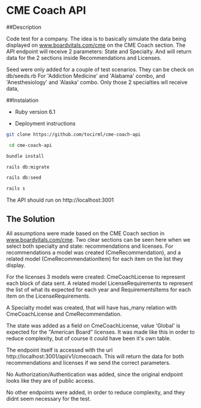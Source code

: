 # CME Coach API

##Description

Code test for a company. The idea is to basically simulate the data being displayed on www.boardvitals.com/cme on the CME Coach section.
The API endpoint will receive 2 parameters: State and Specialty. And will return data for the 2 sections inside Recommendations and Licenses.

Seed were only added for a couple of test scenarios. They can be check on db/seeds.rb
For 'Addiction Medicine' and 'Alabama' combo, and 'Anesthesiology' and 'Alaska' combo.
Only those 2 specialties wll receive data,

##Instalation

- Ruby version
  6.1

- Deployment instructions

```bash
git clone https://github.com/tocirml/cme-coach-api
```

```bash
 cd cme-coach-api
```

```bash
bundle install
```

```bash
rails db:migrate
```

```bash
rails db:seed
```

```bash
rails s
```

The API should run on http://localhost:3001

## The Solution

All assumptions were made based on the CME Coach section in www.boardvitals.com/cme.
Two clear sections can be seen here when we select both specialty and state: recommendations and licenses.
For recommendations a model was created (CmeRecommendation), and a related model (CmeRecommendationItem) for each item on the list they display.

For the licenses 3 models were created:
CmeCoachLicense to represent each block of data sent.
A related model LicenseRequirements to represent the list of what its expected for each year
and RequirementsItems for each item on the LicenseRequirements.

A Specialty model was created, that will have has_many relation with CmeCoachLicense and CmeRecommendation.

The state was added as a field on CmeCoachLicense, value 'Global' is expected for the "American Board" licenses.
It was made like this in order to reduce complexity, but of course it could have been it's own table.

The endpoint itself is accessed with the url http://localhost:3001/api/v1/cmecoach. This will return the data for both recommendations and licenses if we send the correct parameters.

No Authorization/Authentication was added, since the original endpoint looks like they are of public access.

No other endpoints were added, in order to reduce complexity, and they didnt seem necessary for the test.
